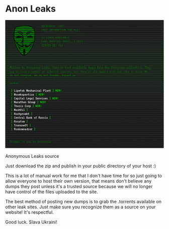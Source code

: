 # Anon Leaks
![alt text](https://github.com/depaix/anonleaks/blob/main/screenshot.png?raw=true)

Anonymous Leaks source

Just download the zip and publish in your public directory of your host :)

This is a lot of manual work for me that I don't have time for so just going to allow everyone to host their own version, that means don't believe any dumps they post unless it's a trusted source because we will no longer have control of the files uploaded to the site.

The best method of posting new dumps is to grab the .torrents available on other leak sites. Just make sure you recognize them as a source on your website! It's respectful.

Good luck. Slava Ukraini! 
